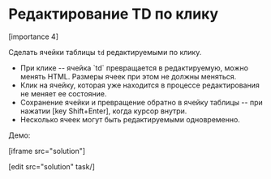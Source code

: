 # Редактирование TD по клику

[importance 4]

Сделать ячейки таблицы `td` редактируемыми по клику.

<ul>
<li>При клике -- ячейка `td` превращается в редактируемую, можно менять HTML. Размеры ячеек при этом не должны меняться.</li> 
<li>Клик на ячейку, которая уже находится в процессе редактирования не меняет ее состояние.</li>
<li>Сохранение ячейки и превращение обратно в ячейку таблицы -- при нажатии [key Shift+Enter], когда курсор внутри.</li>
<li>Несколько ячеек могут быть редактируемыми одновременно.</li>
</ul>

Демо:

[iframe src="solution"]

[edit src="solution" task/]